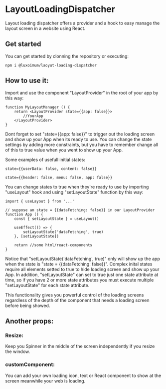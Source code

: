 # LayoutLoadingDispatcher
Layout loading dispatcher offers a provider and a hook to easy manage the layout screen in a website using React.


## Get started
You can get started by clonning the repository or executing:
 
    npm i @luxoimum/laoyut-loading-dispatcher
    
## How to use it:

Import and use the component "LayoutProvider" in the root of your app by this way:
    
    function MyLayoutManager () {
        return <LayoutProvider state={{app: false}}>
            //YourApp
        </LayoutProvider>
    }
    
Dont forget to set "state={{app: false}}" to trigger out the loading screen and show up your App when its ready to use. You can change the state settings by adding more constraints, but you have to remember change all of this to true value when you went to show up your App.

Some examples of usefull initial states:

    state={{userData: false, content: false}}

    state={{header: false, menu: false, app: false}}
    
You can change states to true when they're ready to use by importing "useLayout" hook and using "setLayoutState" function by this way:

    import { useLayout } from '...'

    // suppose an state = {{dataFetching: false}} in our LayoutProvider
    function App () {
        const { setLayoutState } = useLayout()

        useEffect(() => {
            setLayoutState('dataFetching', true)
        }, [setLayoutState])

        return //some html/react-components
    }

Notice that "setLayoutState('dataFetching', true)" only will show up the app when the state is "state = {{dataFetching: false}}". Complex inital states require all elements setted to true to hide loading screen and show up your App. In addition, "setLayoutState" can set to true just one state attribute at time, so if you have 2 or more state attributes you must execute multiple "setLayoutState" for each state attribute.

This functionality gives you powerful control of the loading screens regardless of the depth of the component that needs a loading screen before being showed.

## Another props:

### Resize:

Keep you Spinner in the middle of the screen independently if you resize the window.

### customComponent: 

You can add your own loading icon, text or React component to show at the screen meanwhile your web is loading. 
